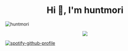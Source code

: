 
<h1 align="center">Hi 👋, I'm huntmori</h1>
<p align="left"> <img src="https://komarev.com/ghpvc/?username=huntmori&label=Profile%20views&color=0e75b6&style=flat" alt="huntmori" /> </p>

<center><a href="https://opgc.me/#/users/huntmori" target="_blank"><img src="https://api.opgc.me/githubs/users/huntmori/tag/?theme=basic" /></a></center>

[![spotify-github-profile](https://bd94-49-169-85-122.jp.ngrok.io/api/view?uid=31n5g43b6ej7hqzmscq573jxwcve&cover_image=true&theme=karaoke)](https://github.com/kittinan/spotify-github-profile)
